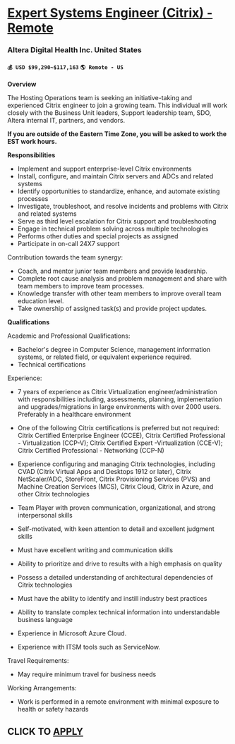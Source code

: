 # [Expert Systems Engineer (Citrix) - Remote](https://www.remotewlb.com/apply/expert-systems-engineer-citrix-remote-128368)  
### Altera Digital Health Inc. United States  
#### `💰 USD $99,290~$117,163` `🌎 Remote - US`  

**Overview**

The Hosting Operations team is seeking an initiative-taking and experienced Citrix engineer to join a growing team. This individual will work closely with the Business Unit leaders, Support leadership team, SDO, Altera internal IT, partners, and vendors.

**If you are outside of the Eastern Time Zone, you will be asked to work the EST work hours.**

**Responsibilities**

  * Implement and support enterprise-level Citrix environments
  * Install, configure, and maintain Citrix servers and ADCs and related systems
  * Identify opportunities to standardize, enhance, and automate existing processes
  * Investigate, troubleshoot, and resolve incidents and problems with Citrix and related systems
  * Serve as third level escalation for Citrix support and troubleshooting
  * Engage in technical problem solving across multiple technologies
  * Performs other duties and special projects as assigned
  * Participate in on-call 24X7 support

Contribution towards the team synergy:

  * Coach, and mentor junior team members and provide leadership.
  * Complete root cause analysis and problem management and share with team members to improve team processes.
  * Knowledge transfer with other team members to improve overall team education level.
  * Take ownership of assigned task(s) and provide project updates.

**Qualifications**

Academic and Professional Qualifications:

  * Bachelor's degree in Computer Science, management information systems, or related field, or equivalent experience required.
  * Technical certifications

Experience:

  * 7 years of experience as Citrix Virtualization engineer/administration with responsibilities including, assessments, planning, implementation and upgrades/migrations in large environments with over 2000 users. Preferably in a healthcare environment
  * One of the following Citrix certifications is preferred but not required: Citrix Certified Enterprise Engineer (CCEE), Citrix Certified Professional - Virtualization (CCP-V); Citrix Certified Expert -Virtualization (CCE-V); Citrix Certified Professional - Networking (CCP-N)
  * Experience configuring and managing Citrix technologies, including CVAD (Citrix Virtual Apps and Desktops 1912 or later), Citrix NetScaler/ADC, StoreFront, Citrix Provisioning Services (PVS) and Machine Creation Services (MCS), Citrix Cloud, Citrix in Azure, and other Citrix technologies
  * Team Player with proven communication, organizational, and strong interpersonal skills
  * Self-motivated, with keen attention to detail and excellent judgment skills
  * Must have excellent writing and communication skills
  * Ability to prioritize and drive to results with a high emphasis on quality
  * Possess a detailed understanding of architectural dependencies of Citrix technologies
  * Must have the ability to identify and instill industry best practices
  * Ability to translate complex technical information into understandable business language
  * Experience in Microsoft Azure Cloud.

  * Experience with ITSM tools such as ServiceNow.

Travel Requirements:

  * May require minimum travel for business needs

Working Arrangements:

  * Work is performed in a remote environment with minimal exposure to health or safety hazards

  
## CLICK TO [APPLY](https://www.remotewlb.com/apply/expert-systems-engineer-citrix-remote-128368)

